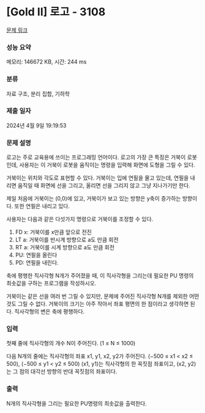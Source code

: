 # [Gold II] 로고 - 3108 

[문제 링크](https://www.acmicpc.net/problem/3108) 

### 성능 요약

메모리: 146672 KB, 시간: 244 ms

### 분류

자료 구조, 분리 집합, 기하학

### 제출 일자

2024년 4월 9일 19:19:53

### 문제 설명

<p>로고는 주로 교육용에 쓰이는 프로그래밍 언어이다. 로고의 가장 큰 특징은 거북이 로봇인데, 사용자는 이 거북이 로봇을 움직이는 명령을 입력해 화면에 도형을 그릴 수 있다.</p>

<p>거북이는 위치와 각도로 표현할 수 있다. 거북이는 입에 연필을 물고 있는데, 연필을 내리면 움직일 때 화면에 선을 그리고, 올리면 선을 그리지 않고 그냥 지나가기만 한다.</p>

<p>제일 처음에 거북이는 (0,0)에 있고, 거북이가 보고 있는 방향은 y축이 증가하는 방향이다. 또한 연필은 내리고 있다.</p>

<p>사용자는 다음과 같은 다섯가지 명령으로 거북이를 조정할 수 있다.</p>

<ol>
	<li>FD x: 거북이를 x만큼 앞으로 전진</li>
	<li>LT a: 거북이를 반시계 방향으로 a도 만큼 회전</li>
	<li>RT a: 거북이를 시계 방향으로 a도 만큼 회전</li>
	<li>PU: 연필을 올린다</li>
	<li>PD: 연필을 내린다.</li>
</ol>

<p>축에 평행한 직사각형 N개가 주어졌을 때, 이 직사각형을 그리는데 필요한 PU 명령의 최솟값을 구하는 프로그램을 작성하시오.</p>

<p>거북이는 같은 선을 여러 번 그릴 수 있지만, 문제에 주어진 직사각형 N개를 제외한 어떤 것도 그릴 수 없다. 거북이의 크기는 아주 작아서 좌표 평면의 한 점이라고 생각하면 된다. 직사각형의 변은 축에 평행하다.</p>

### 입력 

 <p>첫째 줄에 직사각형의 개수 N이 주어진다. (1 ≤ N ≤ 1000)</p>

<p>다음 N개의 줄에는 직사각형의 좌표 x1, y1, x2, y2가 주어진다. (−500 ≤ x1 < x2 ≤ 500), (−500 ≤ y1 < y2 ≤ 500) (x1, y1)는 직사각형의 한 꼭짓점 좌표이고, (x2, y2)는 그 점의 대각선 방향의 반대 꼭짓점의 좌표이다.</p>

### 출력 

 <p>N개의 직사각형을 그리는 필요한 PU명령의 최솟값을 출력한다.</p>

